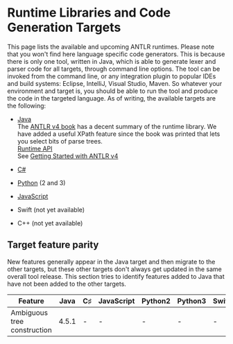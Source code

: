 # Runtime Libraries and Code Generation Targets

This page lists the available and upcoming ANTLR runtimes. Please note that you won't find here language specific code generators. This is because there is only one tool, written in Java, which is able to generate lexer and parser code for all targets, through command line options. The tool can be invoked from the command line, or any integration plugin to popular IDEs and build systems: Eclipse, IntelliJ, Visual Studio, Maven. So whatever your environment and target is, you should be able to run the tool and produce the code in the targeted language. As of writing, the available targets are the following:

* [Java](java-target.md)<br>
The [ANTLR v4 book](http://pragprog.com/book/tpantlr2/the-definitive-antlr-4-reference) has a decent summary of the runtime library.  We have added a useful XPath feature since the book was printed that lets you select bits of parse trees.
<br>[Runtime API](http://www.antlr.org/api/Java/index.html)
<br>See [Getting Started with ANTLR v4](getting-started.md)

* [C#](csharp-target.md)
* [Python](python-target.md) (2 and 3)
* [JavaScript](javascript-target.md)
* Swift (not yet available)
* C++ (not yet available)

## Target feature parity

New features generally appear in the Java target and then migrate to the other targets, but these other targets don't always get updated in the same overall tool release. This section tries to identify features added to Java that have not been added to the other targets.

|Feature|Java|C&sharp;|JavaScript|Python2|Python3|Swift|C++|
|---|---|---|---|---|---|---|---|
|Ambiguous tree construction|4.5.1|-|-|-|-|-|-|
 	 	 	 	 	 
 	 	 	 	 	 
